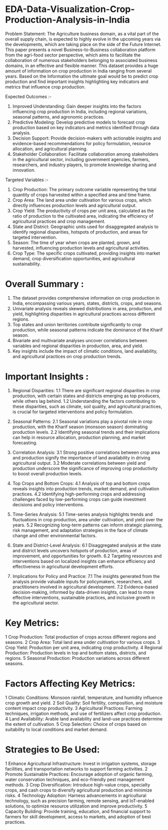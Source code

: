 # EDA-Data-Visualization-Crop-Production-Analysis-in-India

Problem Statement: 
The Agriculture business domain, as a vital part of the overall supply chain, is expected to highly evolve in the upcoming years via the developments, which are taking place on the side of the Future Internet. This paper presents a novel Business-to-Business collaboration platform from the agri-food sector perspective, which aims to facilitate the collaboration of numerous stakeholders belonging to associated business domains, in an effective and flexible manner. This dataset provides a huge amount of information on crop production in India ranging from several years. Based on the Information the ultimate goal would be to predict crop production and find important insights highlighting key indicators and metrics that influence crop production.

Expected Outcomes :- 
1.	Improved Understanding: 
Gain deeper insights into the factors influencing crop production in India, including regional variations, seasonal patterns, and agronomic practices.
2.	Predictive Modeling: 
Develop predictive models to forecast crop production based on key indicators and metrics identified through data analysis.
3.	Decision Support: 
Provide decision-makers with actionable insights and evidence-based recommendations for policy formulation, resource allocation, and agricultural planning.
4.	Stakeholder Collaboration: 
Facilitate collaboration among stakeholders in the agricultural sector, including government agencies, farmers, researchers, and industry players, to promote knowledge sharing and innovation.


Targeted Variables :- 

1.	Crop Production: 
The primary outcome variable representing the total quantity of crops harvested within a specified area and time frame.
2.	Crop Area: 
The land area under cultivation for various crops, which directly influences production levels and agricultural output.
3.	Crop Yield: 
The productivity of crops per unit area, calculated as the ratio of production to the cultivated area, indicating the efficiency of agricultural practices and crop management.
4.	State and District: 
Geographic units used for disaggregated analysis to identify regional disparities, hotspots of production, and areas for targeted intervention.
5.	Season: 
The time of year when crops are planted, grown, and harvested, influencing production levels and agricultural activities.
6.	Crop Type: 
The specific crops cultivated, providing insights into market demand, crop diversification opportunities, and agricultural sustainability.



# Overall Summary :
1. The dataset provides comprehensive information on crop production in India, encompassing various years, states, districts, crops, and seasons.
2. Univariate analysis reveals skewed distributions in area, production, and yield, highlighting disparities in agricultural practices across different regions.
3. Top states and union territories contribute significantly to crop production, while seasonal patterns indicate the dominance of the Kharif season.
4. Bivariate and multivariate analyses uncover correlations between variables and regional disparities in production, area, and yield.
5. Key insights include the impact of climatic conditions, land availability, and agricultural practices on crop production trends.

# Important Insights :
1.	Regional Disparities:
1.1 There are significant regional disparities in crop production, with certain states and districts emerging as top producers, while others lag behind.
1.2 Understanding the factors contributing to these disparities, such as climate, soil quality, and agricultural practices, is crucial for targeted interventions and policy formulation.

2.	Seasonal Patterns:
2.1	Seasonal variations play a pivotal role in crop production, with the Kharif season (monsoon season) dominating production levels.
2.2	Identifying seasonal trends and their implications can help in resource allocation, production planning, and market forecasting.

3.	Correlation Analysis:
3.1	Strong positive correlations between crop area and production signify the importance of land availability in driving agricultural output.
3.2	Moderate correlations between yield and production underscore the significance of improving crop productivity to boost overall production levels.

4.	Top Crops and Bottom Crops:
4.1	Analysis of top and bottom crops reveals insights into production trends, market demand, and cultivation practices.
4.2	Identifying high-performing crops and addressing challenges faced by low-performing crops can guide investment decisions and policy interventions.

5.	Time-Series Analysis:
5.1	Time-series analysis highlights trends and fluctuations in crop production, area under cultivation, and yield over the years.
5.2	Recognizing long-term patterns can inform strategic planning, risk management, and adaptation strategies in the face of climate change and other environmental factors.

6.	State and District-Level Analysis:
6.1	Disaggregated analysis at the state and district levels uncovers hotspots of production, areas of improvement, and opportunities for growth.
6.2	Targeting resources and interventions based on localized insights can enhance efficiency and effectiveness in agricultural development efforts.
  	
7.	Implications for Policy and Practice:
7.1	The insights generated from the analysis provide valuable inputs for policymakers, researchers, and practitioners involved in agricultural development.
7.2	Evidence-based decision-making, informed by data-driven insights, can lead to more effective interventions, sustainable practices, and inclusive growth in the agricultural sector.

# Key Metrics:
1	Crop Production: 
Total production of crops across different regions and seasons.
2	Crop Area: 
Total land area under cultivation for various crops.
3	Crop Yield: 
Production per unit area, indicating crop productivity.
4	Regional Production: 
Production levels in top and bottom states, districts, and regions.
5	Seasonal Production: 
Production variations across different seasons.

# Factors Affecting Key Metrics:
1	Climatic Conditions: Monsoon rainfall, temperature, and humidity influence crop growth and yield.
2	Soil Quality: Soil fertility, composition, and moisture content impact crop productivity.
3	Agricultural Practices: Farming techniques, irrigation methods, and use of fertilizers affect crop production.
4	Land Availability: Arable land availability and land-use practices determine the extent of cultivation.
5	Crop Selection: Choice of crops based on suitability to local conditions and market demand.

# Strategies to Be Used:
1	Enhance Agricultural Infrastructure: 
Invest in irrigation systems, storage facilities, and transportation networks to support farming activities.
2	Promote Sustainable Practices: 
Encourage adoption of organic farming, water conservation techniques, and eco-friendly pest management methods.
3	Crop Diversification: 
Introduce high-value crops, specialty crops, and cash crops to diversify agricultural production and minimize risks.
4	Technology Adoption: 
Harness advancements in agricultural technology, such as precision farming, remote sensing, and IoT-enabled solutions, to optimize resource utilization and improve productivity.
5	Capacity Building:
Provide training, education, and financial support to farmers for skill development, access to markets, and adoption of best practices.
